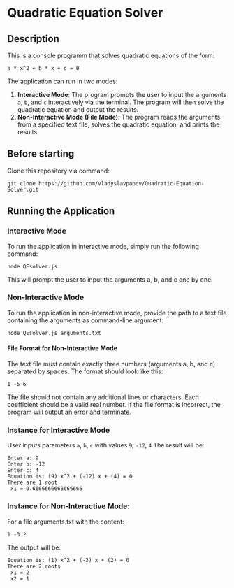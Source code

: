# Quadratic Equation Solver

## Description

This is a console programm that solves quadratic equations of the form:

`a * x^2 + b * x + c = 0`

The application can run in two modes:
1. **Interactive Mode**: The program prompts the user to input the arguments `a`, `b`, and `c` interactively via the terminal. The program will then solve the quadratic equation and output the results.
2. **Non-Interactive Mode (File Mode)**: The program reads the arguments from a specified text file, solves the quadratic equation, and prints the results.

## Before starting

Clone this repository via command:
```
git clone https://github.com/vladyslavpopov/Quadratic-Equation-Solver.git
```

## Running the Application
### Interactive Mode

To run the application in interactive mode, simply run the following command:
```
node QEsolver.js
```

This will prompt the user to input the arguments a, b, and c one by one.

### Non-Interactive Mode

To run the application in non-interactive mode, provide the path to a text file containing the arguments as command-line argument:
```
node QEsolver.js arguments.txt
```

#### File Format for Non-Interactive Mode

The text file must contain exactly three numbers (arguments a, b, and c) separated by spaces. The format should look like this:
```
1 -5 6
```

The file should not contain any additional lines or characters. Each coefficient should be a valid real number. If the file format is incorrect, the program will output an error and terminate.

### Instance for Interactive Mode
User inputs parameters `a`, `b`, `c` with values `9`, `-12`, `4`
The result will be:
```
Enter a: 9
Enter b: -12
Enter c: 4
Equation is: (9) x^2 + (-12) x + (4) = 0
There are 1 root
 x1 = 0.6666666666666666
```

### Instance for Non-Interactive Mode:

For a file arguments.txt with the content:

`1 -3 2`

The output will be:

```
Equation is: (1) x^2 + (-3) x + (2) = 0
There are 2 roots
 x1 = 2
 x2 = 1
```
